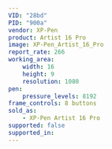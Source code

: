 ```yaml
---
VID: "28bd"
PID: "900a"
vendor: XP-Pen
product: Artist 16 Pro
image: XP-Pen_Artist_16_Pro
report_rate: 266
working_area:
    width: 16
    height: 9
    resolution: 1080
pen:
    pressure_levels: 8192
frame_controls: 8 buttons
sold_as:
    - XP-Pen Artist 16 Pro
supported: false
supported_in:
---
```

